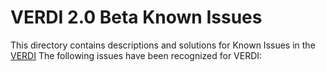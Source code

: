 VERDI 2.0 Beta Known Issues
==========================

This directory contains descriptions and solutions for Known Issues in the [VERDI](https://www.cmascenter.org/verdi/)
The following issues have been recognized for VERDI: 


